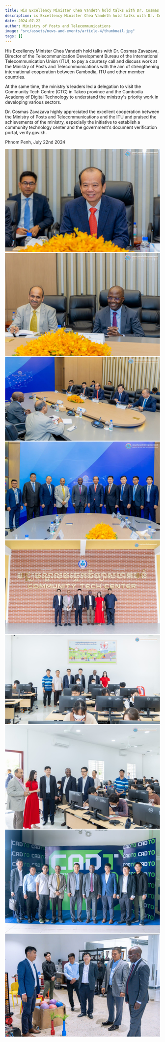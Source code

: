 ```yaml
---
title: His Excellency Minister Chea Vandeth hold talks with Dr. Cosmas Zavazava, Director of the Telecommunication Development Bureau of the International Telecommunication Union (ITU)
description: is Excellency Minister Chea Vandeth hold talks with Dr. Cosmas Zavazava, Director of the Telecommunication Development Bureau of the International Telecommunication Union (ITU), to pay a courtesy call and discuss work at the Ministry of Posts and Telecommunications with the aim of strengthening international cooperation between Cambodia, ITU and other member countries.
date: 2024-07-22
author: Ministry of Posts and Telecommunications
image: "src/assets/news-and-events/article-4/thumbnail.jpg"
tags: []
---
```


His Excellency Minister Chea Vandeth hold talks with Dr. Cosmas Zavazava, Director of the Telecommunication Development Bureau of the International Telecommunication Union (ITU), to pay a courtesy call and discuss work at the Ministry of Posts and Telecommunications with the aim of strengthening international cooperation between Cambodia, ITU and other member countries.

At the same time, the ministry's leaders led a delegation to visit the Community Tech Centre (CTC) in Takeo province and the Cambodia Academy of Digital Technology to understand the ministry's priority work in developing various sectors.

Dr. Cosmas Zavazava highly appreciated the excellent cooperation between the Ministry of Posts and Telecommunications and the ITU and praised the achievements of the ministry, especially the initiative to establish a community technology center and the government's document verification portal, verify.gov.kh.

Phnom Penh, July 22nd 2024

![photo 1](src/assets/news-and-events/article-4/photo-1.jpg)
![photo 2](src/assets/news-and-events/article-4/photo-2.jpg)
![photo 3](src/assets/news-and-events/article-4/photo-3.jpg)
![photo 4](src/assets/news-and-events/article-4/photo-4.jpg)
![photo 5](src/assets/news-and-events/article-4/photo-5.jpg)
![photo 6](src/assets/news-and-events/article-4/photo-6.jpg)
![photo 7](src/assets/news-and-events/article-4/photo-7.jpg)
![photo 8](src/assets/news-and-events/article-4/photo-8.jpg)
![photo 9](src/assets/news-and-events/article-4/photo-9.jpg)
